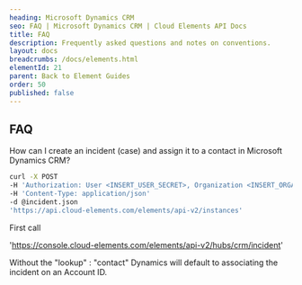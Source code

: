 ```yaml
---
heading: Microsoft Dynamics CRM
seo: FAQ | Microsoft Dynamics CRM | Cloud Elements API Docs
title: FAQ
description: Frequently asked questions and notes on conventions.
layout: docs
breadcrumbs: /docs/elements.html
elementId: 21
parent: Back to Element Guides
order: 50
published: false
---
```


## FAQ

How can I create an incident (case) and assign it to a contact in Microsoft Dynamics CRM?

```bash
curl -X POST
-H 'Authorization: User <INSERT_USER_SECRET>, Organization <INSERT_ORGANIZATION_SECRET>'
-H 'Content-Type: application/json'
-d @incident.json
'https://api.cloud-elements.com/elements/api-v2/instances'
```

First call

 'https://console.cloud-elements.com/elements/api-v2/hubs/crm/incident'

Without the "lookup" : "contact" Dynamics will default to associating the incident on an Account ID.
